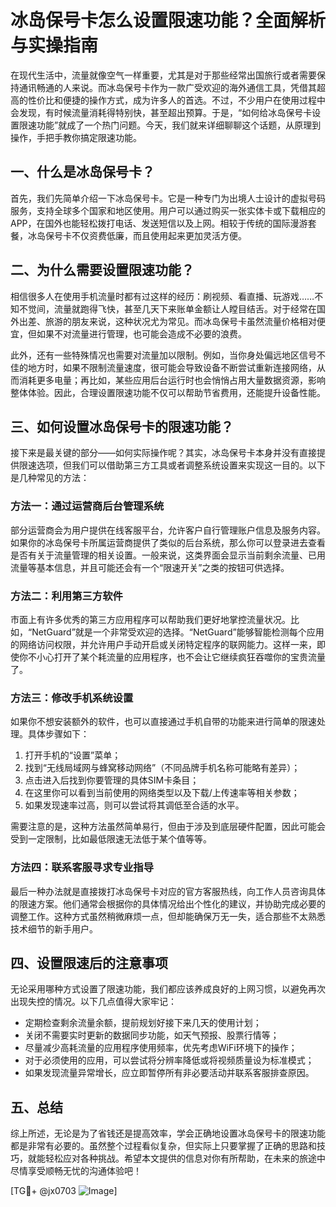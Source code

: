 # 冰岛保号卡怎么设置限速功能？全面解析与实操指南

在现代生活中，流量就像空气一样重要，尤其是对于那些经常出国旅行或者需要保持通讯畅通的人来说。而冰岛保号卡作为一款广受欢迎的海外通信工具，凭借其超高的性价比和便捷的操作方式，成为许多人的首选。不过，不少用户在使用过程中会发现，有时候流量消耗得特别快，甚至超出预算。于是，“如何给冰岛保号卡设置限速功能”就成了一个热门问题。今天，我们就来详细聊聊这个话题，从原理到操作，手把手教你搞定限速功能。

## 一、什么是冰岛保号卡？

首先，我们先简单介绍一下冰岛保号卡。它是一种专门为出境人士设计的虚拟号码服务，支持全球多个国家和地区使用。用户可以通过购买一张实体卡或下载相应的APP，在国外也能轻松拨打电话、发送短信以及上网。相较于传统的国际漫游套餐，冰岛保号卡不仅资费低廉，而且使用起来更加灵活方便。

## 二、为什么需要设置限速功能？

相信很多人在使用手机流量时都有过这样的经历：刷视频、看直播、玩游戏……不知不觉间，流量就跑得飞快，甚至几天下来账单金额让人瞠目结舌。对于经常在国外出差、旅游的朋友来说，这种状况尤为常见。而冰岛保号卡虽然流量价格相对便宜，但如果不对流量进行管理，也可能会造成不必要的浪费。

此外，还有一些特殊情况也需要对流量加以限制。例如，当你身处偏远地区信号不佳的地方时，如果不限制流量速度，很可能会导致设备不断尝试重新连接网络，从而消耗更多电量；再比如，某些应用后台运行时也会悄悄占用大量数据资源，影响整体体验。因此，合理设置限速功能不仅可以帮助节省费用，还能提升设备性能。

## 三、如何设置冰岛保号卡的限速功能？

接下来是最关键的部分——如何实际操作呢？其实，冰岛保号卡本身并没有直接提供限速选项，但我们可以借助第三方工具或者调整系统设置来实现这一目的。以下是几种常见的方法：

### 方法一：通过运营商后台管理系统

部分运营商会为用户提供在线客服平台，允许客户自行管理账户信息及服务内容。如果你的冰岛保号卡所属运营商提供了类似的后台系统，那么你可以登录进去查看是否有关于流量管理的相关设置。一般来说，这类界面会显示当前剩余流量、已用流量等基本信息，并且可能还会有一个“限速开关”之类的按钮可供选择。

### 方法二：利用第三方软件

市面上有许多优秀的第三方应用程序可以帮助我们更好地掌控流量状况。比如，“NetGuard”就是一个非常受欢迎的选择。“NetGuard”能够智能检测每个应用的网络访问权限，并允许用户手动开启或关闭特定程序的联网能力。这样一来，即使你不小心打开了某个耗流量的应用程序，也不会让它继续疯狂吞噬你的宝贵流量了。

### 方法三：修改手机系统设置

如果你不想安装额外的软件，也可以直接通过手机自带的功能来进行简单的限速处理。具体步骤如下：
1. 打开手机的“设置”菜单；
2. 找到“无线局域网与蜂窝移动网络”（不同品牌手机名称可能略有差异）；
3. 点击进入后找到你要管理的具体SIM卡条目；
4. 在这里你可以看到当前使用的网络类型以及下载/上传速率等相关参数；
5. 如果发现速率过高，则可以尝试将其调低至合适的水平。

需要注意的是，这种方法虽然简单易行，但由于涉及到底层硬件配置，因此可能会受到一定限制，比如最低限速无法低于某个值等等。

### 方法四：联系客服寻求专业指导

最后一种办法就是直接拨打冰岛保号卡对应的官方客服热线，向工作人员咨询具体的限速方案。他们通常会根据你的具体情况给出个性化的建议，并协助完成必要的调整工作。这种方式虽然稍微麻烦一点，但却能确保万无一失，适合那些不太熟悉技术细节的新手用户。

## 四、设置限速后的注意事项

无论采用哪种方式设置了限速功能，我们都应该养成良好的上网习惯，以避免再次出现失控的情况。以下几点值得大家牢记：
- 定期检查剩余流量余额，提前规划好接下来几天的使用计划；
- 关闭不需要实时更新的数据同步功能，如天气预报、股票行情等；
- 尽量减少高耗流量的应用程序使用频率，优先考虑WiFi环境下的操作；
- 对于必须使用的应用，可以尝试将分辨率降低或将视频质量设为标准模式；
- 如果发现流量异常增长，应立即暂停所有非必要活动并联系客服排查原因。

## 五、总结

综上所述，无论是为了省钱还是提高效率，学会正确地设置冰岛保号卡的限速功能都是非常有必要的。虽然整个过程看似复杂，但实际上只要掌握了正确的思路和技巧，就能轻松应对各种挑战。希望本文提供的信息对你有所帮助，在未来的旅途中尽情享受顺畅无忧的沟通体验吧！

[TG💪+ @jx0703 ![Image](https://github.com/user-attachments/assets/dbca1d08-cadb-493c-b0ec-ad6f7a83f270)]